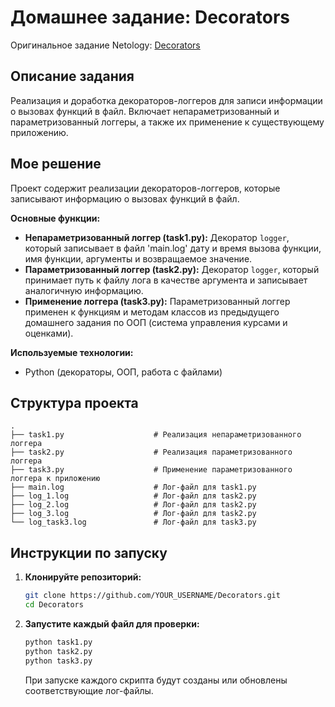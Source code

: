# Домашнее задание: Decorators

Оригинальное задание Netology: [Decorators](https://github.com/netology-code/py-homeworks-advanced/tree/master/3.Decorators)

## Описание задания

Реализация и доработка декораторов-логгеров для записи информации о вызовах функций в файл. Включает непараметризованный и параметризованный логгеры, а также их применение к существующему приложению.

## Мое решение

Проект содержит реализации декораторов-логгеров, которые записывают информацию о вызовах функций в файл.

**Основные функции:**
*   **Непараметризованный логгер (task1.py):** Декоратор `logger`, который записывает в файл 'main.log' дату и время вызова функции, имя функции, аргументы и возвращаемое значение.
*   **Параметризованный логгер (task2.py):** Декоратор `logger`, который принимает путь к файлу лога в качестве аргумента и записывает аналогичную информацию.
*   **Применение логгера (task3.py):** Параметризованный логгер применен к функциям и методам классов из предыдущего домашнего задания по ООП (система управления курсами и оценками).

**Используемые технологии:**
*   Python (декораторы, ООП, работа с файлами)

## Структура проекта

```
.
├── task1.py                    # Реализация непараметризованного логгера
├── task2.py                    # Реализация параметризованного логгера
├── task3.py                    # Применение параметризованного логгера к приложению
├── main.log                    # Лог-файл для task1.py
├── log_1.log                   # Лог-файл для task2.py
├── log_2.log                   # Лог-файл для task2.py
├── log_3.log                   # Лог-файл для task2.py
└── log_task3.log               # Лог-файл для task3.py
```

## Инструкции по запуску

1.  **Клонируйте репозиторий:**
    ```bash
    git clone https://github.com/YOUR_USERNAME/Decorators.git
    cd Decorators
    ```

2.  **Запустите каждый файл для проверки:**
    ```bash
    python task1.py
    python task2.py
    python task3.py
    ```
    При запуске каждого скрипта будут созданы или обновлены соответствующие лог-файлы.